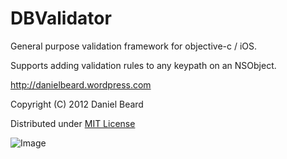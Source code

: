 DBValidator
===========

General purpose validation framework for objective-c / iOS.

Supports adding validation rules to any keypath on an NSObject.

http://danielbeard.wordpress.com

Copyright (C) 2012 Daniel Beard
 
Distributed under [MIT License](http://opensource.org/licenses/mit-license.php)

![Image](http://i.imgur.com/xmKHY.png)
